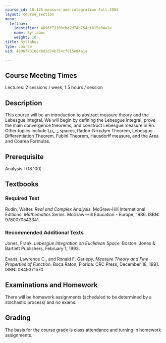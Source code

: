 ```yaml
---
course_id: 18-125-measure-and-integration-fall-2003
layout: course_section
menu:
  leftnav:
    identifier: 4896f73100cbd2d74b754cf815e84a1a
    name: Syllabus
    weight: 10
title: Syllabus
type: course
uid: 4896f73100cbd2d74b754cf815e84a1a

---
```


Course Meeting Times
--------------------

Lectures: 2 sessions / week, 1.5 hours / session

Description
-----------

This course will be an introduction to abstract measure theory and the Lebesgue integral. We will begin by defining the Lebesgue integral, prove the main convergence theorems, and construct Lebesgue measure in Rn. Other topics include Lp_\-_ spaces, Radon-Nikodym Theorem, Lebesgue Differentiation Theorem, Fubini Theorem, Hausdorff measure, and the Area and Coarea Formulas.

Prerequisite
------------

Analysis I (18.100)

Textbooks
---------

### Required Text

Rudin, Walter. _Real and Complex Analysis._ McGraw-Hill International Editions: _Mathematics Series._ McGraw-Hill Education - Europe, 1986. ISBN: 9780070542341.

### Recommended Additional Texts

Jones, Frank. _Lebesgue Integration on Euclidean Space._ Boston: Jones & Bartlett Publishers, February 1, 1993.  
   
Evans, Lawrence C., and Ronald F. Gariepy. _Measure Theory and Fine Properties of Function._ Boca Raton, Florida: CRC Press, December 18, 1991. ISBN: 0849371570.

Examinations and Homework
-------------------------

There will be homework assignments (scheduled to be determined by a stochastic process) and no exams.

Grading
-------

The basis for the course grade is class attendance and turning in homework assignments.